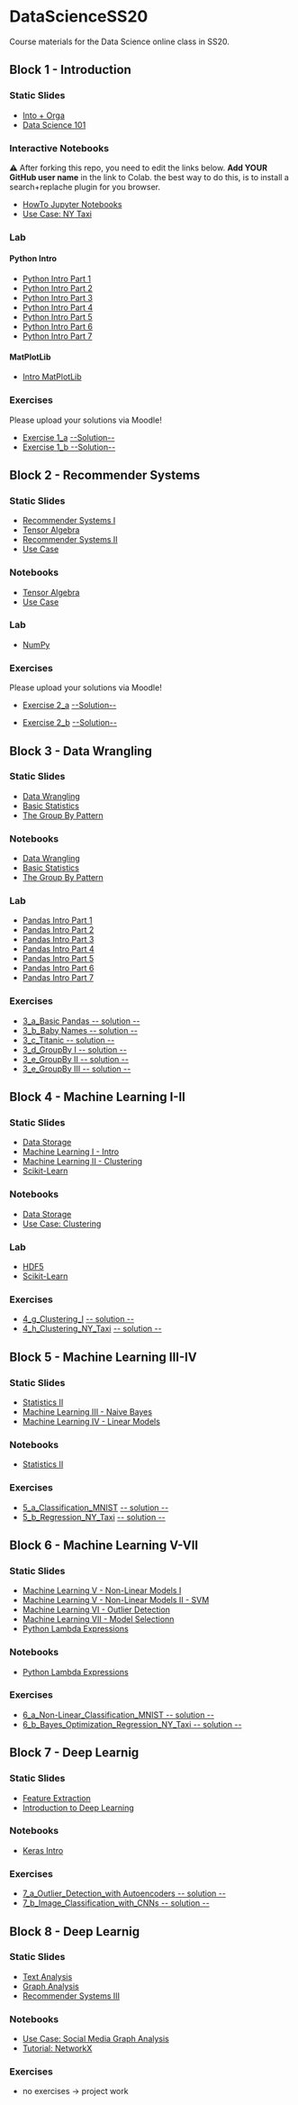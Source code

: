 # DataScienceSS20
Course materials for the Data Science online class in SS20.

## Block 1 - Introduction
### Static Slides
* [Into + Orga](Slides/01_a_Intro_and_Orga.pdf)
* [Data Science 101](Slides/01_b_Data_Science_101.pdf)

### Interactive Notebooks
:warning: After forking this repo, you need to edit the links below. **Add YOUR GitHub user name** in the link to Colab. the  best way to do this, is to install a search+replache plugin for you browser.

* [HowTo Jupyter Notebooks](https://colab.research.google.com/github/dav-92/DataScienceSS20/blob/master/Notebooks/01_a_Jupyter-Intro.ipynb)
* [Use Case: NY Taxi](https://colab.research.google.com/github/dav-92/DataScienceSS20/blob/master/Notebooks/01_b_UseCase_NY_Taxi.ipynb)

### Lab
#### Python Intro
* [Python Intro Part 1](https://colab.research.google.com/github/dav-92/DataScienceSS20/blob/master/Notebooks/01_c_Python-Intro/01_variables.ipynb)
* [Python Intro Part 2](https://colab.research.google.com/github/dav-92/DataScienceSS20/blob/master/Notebooks/01_c_Python-Intro/02_strings.ipynb)
* [Python Intro Part 3](https://colab.research.google.com/github/dav-92/DataScienceSS20/blob/master/Notebooks/01_c_Python-Intro/03_data_structures.ipynb)
* [Python Intro Part 4](https://colab.research.google.com/github/dav-92/DataScienceSS20/blob/master/Notebooks/01_c_Python-Intro/04_control_flow.ipynb)
* [Python Intro Part 5](https://colab.research.google.com/github/dav-92/DataScienceSS20/blob/master/Notebooks/01_c_Python-Intro/05_functions.ipynb)
* [Python Intro Part 6](https://colab.research.google.com/github/dav-92/DataScienceSS20/blob/master/Notebooks/01_c_Python-Intro/06_classes.ipynb)
* [Python Intro Part 7](https://colab.research.google.com/github/dav-92/DataScienceSS20/blob/master/Notebooks/01_c_Python-Intro/07_modules.ipynb)
#### MatPlotLib
* [Intro MatPlotLib](https://colab.research.google.com/github/dav-92/DataScienceSS20/blob/master/Notebooks/01_d_MatplotLib-Intro/Matplotlib-Intro.ipynb)

### Exercises
Please upload your solutions via Moodle!
* [Exercise 1_a](https://colab.research.google.com/github/dav-92/DataScienceSS20/blob/master/Exercises/1_a_Python.ipynb) [--Solution--](https://colab.research.google.com/github/dav-92/DataScienceSS20/blob/master/Exercises/1_a_Solution.ipynb)
* [Exercise 1_b](https://colab.research.google.com/github/dav-92/DataScienceSS20/blob/master/Exercises/1_b_MatplotLib.ipynb)[ --Solution--](https://colab.research.google.com/github/dav-92/DataScienceSS20/blob/master/Exercises/1_b-Solution.ipynb)

## Block 2 - Recommender Systems

### Static Slides
* [Recommender Systems I](Slides/02_a_Recommender_Systems_I.pdf)
* [Tensor Algebra](Slides/02_b_Tensor_Algebra.pdf )
* [Recommender Systems II](Slides/02_c_Recommender_Systems_II.pdf)
* [Use Case](Slides/02_d_Use_Case_Recommender_System.pdf)

### Notebooks
* [Tensor Algebra](https://colab.research.google.com/github/dav-92/DataScienceSS20/blob/master/Notebooks/02_b_Tensor_Algebra.ipynb)
* [Use Case](https://colab.research.google.com/github/dav-92/DataScienceSS20/blob/master/Notebooks/02_c_UseCase_RecommendationSystems.ipynb)

### Lab
* [NumPy](https://colab.research.google.com/github/dav-92/DataScienceSS20/blob/master/Notebooks/02_d_Numpy.ipynb)


### Exercises
Please upload your solutions via Moodle!
* [Exercise 2_a](https://colab.research.google.com/github/dav-92/DataScienceSS20/blob/master/Exercises/2_a_Numpy.ipynb) [--Solution--](https://colab.research.google.com/github/dav-92/DataScienceSS20/blob/master/Exercises/2_a_Solution.ipynb)

* [Exercise 2_b](https://colab.research.google.com/github/dav-92/DataScienceSS20/blob/master/Exercises/2_b_Recommender_SVD.ipynb) [--Solution--](https://colab.research.google.com/github/dav-92/DataScienceSS20/blob/master/Exercises/2_b-Solution.ipynb)


## Block 3 - Data Wrangling

### Static Slides
* [Data Wrangling](Slides/03_a_Data_Wrangling.pdf)
* [Basic Statistics](Slides/03_b_Basic_Statistics.pdf)
* [The Group By Pattern](Slides/03_c_Group_By.pdf)


### Notebooks
* [Data Wrangling](https://colab.research.google.com/github/dav-92/DataScienceSS20/blob/master/Notebooks/3_a_Data_Wrangling.ipynb)
* [Basic Statistics](https://colab.research.google.com/github/dav-92/DataScienceSS20/blob/master/Notebooks/3_b_Basic_Statistics.ipynb)
* [The Group By Pattern](https://colab.research.google.com/github/dav-92/DataScienceSS20/blob/master/Notebooks/3_c_GroupBy.ipynb)

### Lab
* [Pandas Intro Part 1](https://colab.research.google.com/github/dav-92/DataScienceSS20/blob/master/Notebooks/03_c_Pandas-Intro/pandas_01.ipynb)
* [Pandas Intro Part 2](https://colab.research.google.com/github/dav-92/DataScienceSS20/blob/master/Notebooks/03_c_Pandas-Intro/pandas_02.ipynb)
* [Pandas Intro Part 3](https://colab.research.google.com/github/dav-92/DataScienceSS20/blob/master/Notebooks/03_c_Pandas-Intro/pandas_03.ipynb)
* [Pandas Intro Part 4](https://colab.research.google.com/github/dav-92/DataScienceSS20/blob/master/Notebooks/03_c_Pandas-Intro/pandas_04.ipynb)
* [Pandas Intro Part 5](https://colab.research.google.com/github/dav-92/DataScienceSS20/blob/master/Notebooks/03_c_Pandas-Intro/pandas_05.ipynb)
* [Pandas Intro Part 6](https://colab.research.google.com/github/dav-92/DataScienceSS20/blob/master/Notebooks/03_c_Pandas-Intro/pandas_06.ipynb)
* [Pandas Intro Part 7](https://colab.research.google.com/github/dav-92/DataScienceSS20/blob/master/Notebooks/03_c_Pandas-Intro/pandas_07.ipynb)

### Exercises
* [3_a_Basic Pandas](https://colab.research.google.com/github/dav-92/DataScienceSS20/blob/master/Exercises/3_a_Basic_Pandas.ipynb)[ -- solution --](https://colab.research.google.com/github/dav-92/DataScienceSS20/blob/master/Exercises/3_a_solution.ipynb)
* [3_b_Baby Names](https://colab.research.google.com/github/dav-92/DataScienceSS20/blob/master/Exercises/3_b_Baby_Names.ipynb)[ -- solution --](https://colab.research.google.com/github/dav-92/DataScienceSS20/blob/master/Exercises/3_b_solution.ipynb)
* [3_c_Titanic](https://colab.research.google.com/github/dav-92/DataScienceSS20/blob/master/Exercises/3_c_Titanic.ipynb )[ -- solution --](https://colab.research.google.com/github/dav-92/DataScienceSS20/blob/master/Exercises/3_c_solution.ipynb)
* [3_d_GroupBy I](https://colab.research.google.com/github/dav-92/DataScienceSS20/blob/master/Exercises/3_d_GroupBy_I.ipynb)[ -- solution -- ](https://colab.research.google.com/github/dav-92/DataScienceSS20/blob/master/Exercises/3_d_solution.ipynb)
* [3_e_GroupBy II](https://colab.research.google.com/github/dav-92/DataScienceSS20/blob/master/Exercises/3_e_GroupBy_II.ipynb)[ -- solution --](https://colab.research.google.com/github/dav-92/DataScienceSS20/blob/master/Exercises/3_e_solution.ipynb)
* [3_e_GroupBy III](https://colab.research.google.com/github/dav-92/DataScienceSS20/blob/master/Exercises/3_f_GroupBy_II.ipynb)[ -- solution --](https://colab.research.google.com/github/dav-92/DataScienceSS20/blob/master/Exercises/3_f_solution.ipynb)

## Block 4 - Machine Learning I-II

### Static Slides
* [Data Storage](Slides/04_a_Data_Storage.pdf)
* [Machine Learning I - Intro](Slides/04-b_Machine_Learning_I.pdf)
* [Machine Learning II - Clustering](Slides/04_c_Machine_Learning_II.pdf)
* [Scikit-Learn](Slides/04_f_Lab_Scikit-Learn.pdf)


### Notebooks
* [Data Storage](https://colab.research.google.com/github/dav-92/DataScienceSS20/blob/master/Notebooks/04_a_Data_Storage.ipynb)
* [Use Case: Clustering](https://colab.research.google.com/github/dav-92/DataScienceSS20/blob/master/Notebooks/04_d_UseCase_NY_Taxy_II.ipynb)

### Lab
* [HDF5](https://colab.research.google.com/github/dav-92/DataScienceSS20/blob/master/Notebooks/04_e_Lab_HDF5.ipynb)
* [Scikit-Learn](https://colab.research.google.com/github/dav-92/DataScienceSS20/blob/master/Notebooks/04_f_Lab_Scikit_Learn.ipynb)


### Exercises
* [4_g_Clustering_I](https://colab.research.google.com/github/dav-92/DataScienceSS20/blob/master/Exercises/4_g_Clustering_I.ipynb) [ -- solution --](https://colab.research.google.com/github/dav-92/DataScienceSS20/blob/master/Exercises/4_g_Clustering_I_solution.ipynb)
* [4_h_Clustering_NY_Taxi](https://colab.research.google.com/github/dav-92/DataScienceSS20/blob/master/Exercises/4_h_Clustering_II_NY_Taxy_II.ipynb) [ -- solution --](https://colab.research.google.com/github/dav-92/DataScienceSS20/blob/master/Exercises/4_h_Clustering_II_NY_Taxy_II_solution.ipynb)


## Block 5 - Machine Learning III-IV

### Static Slides
* [Statistics II](Slides/05_a_Statistics_II.pdf)
* [Machine Learning III - Naive Bayes](Slides/05_b_Machine_Learning_III_bayes.pdf)
* [Machine Learning IV - Linear Models](Slides/05_c_Machine_Learning_IV_linear.pdf)


### Notebooks
* [Statistics II](https://colab.research.google.com/github/dav-92/DataScienceSS20/blob/master/Notebooks/05_a_Statistics_Part_II.ipynb)

### Exercises
* [5_a_Classification_MNIST](https://colab.research.google.com/github/dav-92/DataScienceSS20/blob/master/Exercises/5_a_Classification.ipynb)  [ -- solution --](https://colab.research.google.com/github/dav-92/DataScienceSS20/blob/master/Exercises/5_a_Classification_solution.ipynb)
* [5_b_Regression_NY_Taxi](https://colab.research.google.com/github/dav-92/DataScienceSS20/blob/master/Exercises/5_b_Regression_NY_Taxy.ipynb)  [ -- solution --](https://colab.research.google.com/github/dav-92/DataScienceSS20/blob/master/Exercises/5_b_Regression_NY_Taxi_solution.ipynb)


## Block 6 - Machine Learning V-VII

### Static Slides
* [Machine Learning V - Non-Linear Models I](Slides/06_a_Machine_Learning_V_nonlinear_models_part_I.pdf)
* [Machine Learning V - Non-Linear Models II - SVM](Slides/06_b_Machine_Learning_V_nonlinear_models_part_II.pdf)
* [Machine Learning VI - Outlier Detection](Slides/06_c_Machine_Learning_VI_outlier_detection.pdf)
* [Machine Learning VII - Model Selectionn](Slides/06_d_Machine_Learning_VII_Model_Selection.pdf)
* [Python Lambda Expressions](Slides/06_e_Python_lambda.pdf)

### Notebooks
* [Python Lambda Expressions](https://colab.research.google.com/github/dav-92/DataScienceSS20/blob/master/Notebooks/06_Lambda_Operators.ipynb)

### Exercises
* [6_a_Non-Linear_Classification_MNIST](https://colab.research.google.com/github/dav-92/DataScienceSS20/blob/master/Exercises/6_a_Non-Linear_Classification.ipynb)[ -- solution --](https://colab.research.google.com/github/dav-92/DataScienceSS20/blob/master/Exercises/6_a_Non-Linear_Classification_solution.ipynb)
* [6_b_Bayes_Optimization_Regression_NY_Taxi](https://colab.research.google.com/github/dav-92/DataScienceSS20/blob/master/Exercises/6_b_AutoSkLearn_Regression_NY_Taxy.ipynb)[ -- solution --](https://colab.research.google.com/github/dav-92/DataScienceSS20/blob/master/Exercises/6_b_AutoSkLearn_Regression_NY_Taxy_solution.ipynb)

## Block 7 - Deep Learnig

### Static Slides
* [Feature Extraction ](Slides/07_a_Machine_Learning_VII_Feature_Extraction.pdf)
* [Introduction to Deep Learning](Slides/07_b_Deep_Learning_Introduction.pdf)

### Notebooks
* [Keras Intro](https://colab.research.google.com/github/dav-92/DataScienceSS20/blob/master/Notebooks/07_c_keras_intro.ipynb)

### Exercises
* [7_a_Outlier_Detection_with Autoencoders](https://colab.research.google.com/github/dav-92/DataScienceSS20/blob/master/Exercises/7_a_Autoencoder.ipynb)[ -- solution --](https://colab.research.google.com/github/dav-92/DataScienceSS20/blob/master/Exercises/7_a_Autoencoder_solution.ipynb)
* [7_b_Image_Classification_with_CNNs](https://colab.research.google.com/github/dav-92/DataScienceSS20/blob/master/Exercises/7_b_CNNs.ipynb)[ -- solution --](https://colab.research.google.com/github/dav-92/DataScienceSS20/blob/master/Exercises/7_b_CNNs_solution.ipynb)


## Block 8 - Deep Learnig

### Static Slides
* [Text Analysis](Slides/08_a_Text_Analysis.pdf)
* [Graph Analysis](Slides/08_b_Graph_Analysis.pdf)
* [Recommender Systems III](Slides/08_c_Recommender_Systems_III.pdf)


### Notebooks
* [Use Case: Social Media Graph Analysis](https://colab.research.google.com/github/dav-92/DataScienceSS20/blob/master/Notebooks/08_c_Network_Usecase.ipynb)
* [Tutorial: NetworkX](https://colab.research.google.com/github/dav-92/DataScienceSS20/blob/master/Notebooks/08_b_NetworkX_Tutorial.ipynb)

### Exercises
* no exercises -> project work
